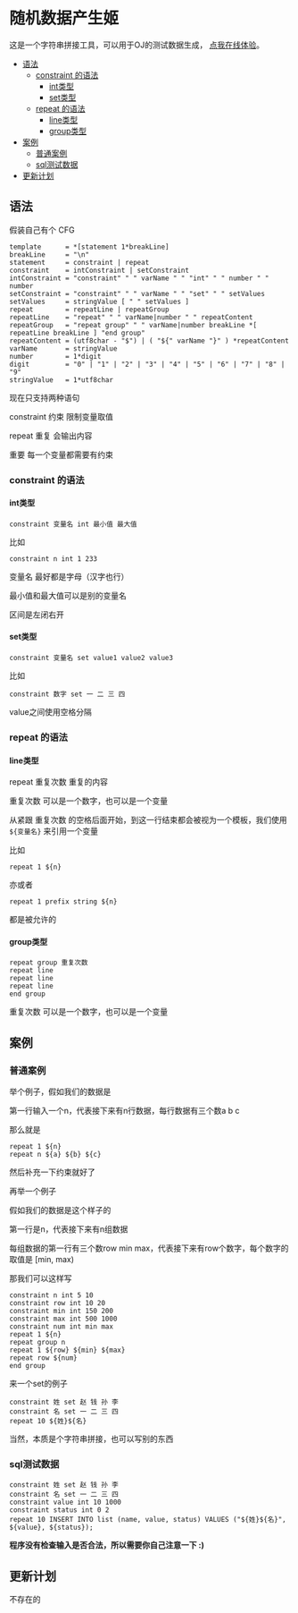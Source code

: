 <h1>随机数据产生姬</h1>

这是一个字符串拼接工具，可以用于OJ的测试数据生成， [点我在线体验](https://muzea-demo.github.io/random-data/)。

- [语法](#语法)
  - [constraint 的语法](#constraint-的语法)
    - [int类型](#int类型)
    - [set类型](#set类型)
  - [repeat 的语法](#repeat-的语法)
    - [line类型](#line类型)
    - [group类型](#group类型)
- [案例](#案例)
  - [普通案例](#普通案例)
  - [sql测试数据](#sql测试数据)
- [更新计划](#更新计划)

## 语法

假装自己有个 CFG

```bnf
template      = *[statement 1*breakLine]
breakLine     = "\n"
statement     = constraint | repeat
constraint    = intConstraint | setConstraint
intConstraint = "constraint" " " varName " " "int" " " number " " number
setConstraint = "constraint" " " varName " " "set" " " setValues
setValues     = stringValue [ " " setValues ]
repeat        = repeatLine | repeatGroup
repeatLine    = "repeat" " " varName|number " " repeatContent
repeatGroup   = "repeat group" " " varName|number breakLine *[ repeatLine breakLine ] "end group"
repeatContent = (utf8char - "$") | ( "${" varName "}" ) *repeatContent
varName       = stringValue
number        = 1*digit
digit         = "0" | "1" | "2" | "3" | "4" | "5" | "6" | "7" | "8" | "9"
stringValue   = 1*utf8char
```



现在只支持两种语句

constraint 约束 限制变量取值

repeat 重复 会输出内容

重要 每一个变量都需要有约束

### constraint 的语法

#### int类型
```text
constraint 变量名 int 最小值 最大值
```
比如
```text
constraint n int 1 233
```
变量名 最好都是字母（汉字也行）

最小值和最大值可以是别的变量名

区间是左闭右开

#### set类型
```text
constraint 变量名 set value1 value2 value3
```
比如
```text
constraint 数字 set 一 二 三 四
```
value之间使用空格分隔

### repeat 的语法

#### line类型

repeat 重复次数 重复的内容

重复次数 可以是一个数字，也可以是一个变量

从紧跟 重复次数 的空格后面开始，到这一行结束都会被视为一个模板，我们使用 `${变量名}` 来引用一个变量

比如
```text
repeat 1 ${n}
```
亦或者
```text
repeat 1 prefix string ${n}
```
都是被允许的

#### group类型

```text
repeat group 重复次数
repeat line
repeat line
repeat line
end group
```

重复次数 可以是一个数字，也可以是一个变量

## 案例

### 普通案例

举个例子，假如我们的数据是

第一行输入一个n，代表接下来有n行数据，每行数据有三个数a b c

那么就是
```text
repeat 1 ${n}
repeat n ${a} ${b} ${c}
```
然后补充一下约束就好了

再举一个例子

假如我们的数据是这个样子的

第一行是n，代表接下来有n组数据

每组数据的第一行有三个数row min max，代表接下来有row个数字，每个数字的取值是 [min, max)

那我们可以这样写

```text
constraint n int 5 10
constraint row int 10 20
constraint min int 150 200
constraint max int 500 1000
constraint num int min max
repeat 1 ${n}
repeat group n
repeat 1 ${row} ${min} ${max}
repeat row ${num}
end group
```

来一个set的例子

```text
constraint 姓 set 赵 钱 孙 李
constraint 名 set 一 二 三 四
repeat 10 ${姓}${名}
```

当然，本质是个字符串拼接，也可以写别的东西

### sql测试数据

```text
constraint 姓 set 赵 钱 孙 李
constraint 名 set 一 二 三 四
constraint value int 10 1000
constraint status int 0 2
repeat 10 INSERT INTO list (name, value, status) VALUES ("${姓}${名}", ${value}, ${status});
```

**程序没有检查输入是否合法，所以需要你自己注意一下 :)**

## 更新计划

不存在的
